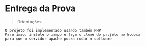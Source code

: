 
<h1>Entrega da Prova</h1>

>Orientações

```
O projeto foi implementado usando também PHP
Para isso, instale o xampp e faça o clone do projeto no htdocs
para que o servidor apache possa rodar o software
```
